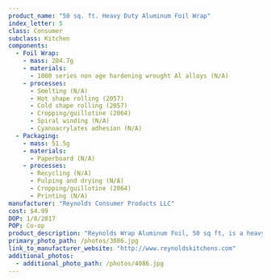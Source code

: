 ```yaml
---
product_name: "50 sq. ft. Heavy Duty Aluminum Foil Wrap"
index_letter: 5
class: Consumer
subclass: Kitchen
components:
  - Foil Wrap:
    - mass: 284.7g
    - materials:
      - 1000 series non age hardening wrought Al alloys (N/A)
    - processes:
      - Smelting (N/A)
      - Hot shape rolling (2057)
      - Cold shape rolling (2057)
      - Cropping/guillotine (2064)
      - Spiral winding (N/A)
      - Cyanoacrylates adhesion (N/A)
  - Packaging:
    - mass: 51.5g
    - materials:
      - Paperboard (N/A)
    - processes:
      - Recycling (N/A)
      - Pulping and drying (N/A)
      - Cropping/guillotine (2064)
      - Printing (N/A)
manufacturer: "Reynolds Consumer Products LLC"
cost: $4.99
DOP: 1/8/2017
POP: Co-op
product_description: "Reynolds Wrap Aluminum Foil, 50 sq ft, is a heavy-strength versatile foil that is designed to help you cook, grill or freeze food. The Reynolds Aluminum Foil, Heavy-Strength, features easy release and is non-stick for convenience. You can line pans before cooking to make cleanup easy or grill meat and vegetables in foil packets to lock in flavor and nutrients with this Reynolds Wrap Foil. You can easily freeze meat or fish in Reynolds Wrap Aluminum Foil for superior protection from air to prevent freezer burn. Reynolds Aluminum Foil, Heavy-Strength, comes in a space-saving carton and has a stay-closed tab for your convenience."
primary_photo_path: /photos/3086.jpg
link_to_manufacturer_website: "http://www.reynoldskitchens.com"
additional_photos:
  - additional_photo_path: /photos/4086.jpg
---
```

